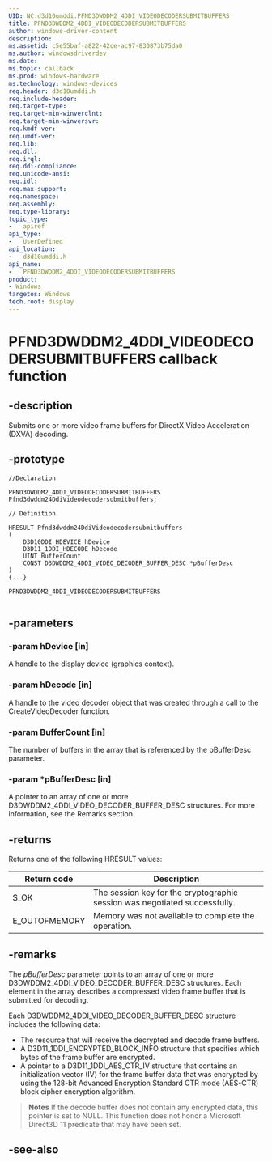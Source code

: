 ```yaml
---
UID: NC:d3d10umddi.PFND3DWDDM2_4DDI_VIDEODECODERSUBMITBUFFERS
title: PFND3DWDDM2_4DDI_VIDEODECODERSUBMITBUFFERS
author: windows-driver-content
description:
ms.assetid: c5e55baf-a822-42ce-ac97-830873b75da0
ms.author: windowsdriverdev
ms.date:
ms.topic: callback
ms.prod: windows-hardware
ms.technology: windows-devices
req.header: d3d10umddi.h
req.include-header:
req.target-type:
req.target-min-winverclnt:
req.target-min-winversvr:
req.kmdf-ver:
req.umdf-ver:
req.lib:
req.dll:
req.irql:
req.ddi-compliance:
req.unicode-ansi:
req.idl:
req.max-support:
req.namespace:
req.assembly:
req.type-library:
topic_type:
-	apiref
api_type:
-	UserDefined
api_location:
-	d3d10umddi.h
api_name:
-	PFND3DWDDM2_4DDI_VIDEODECODERSUBMITBUFFERS
product: 
- Windows
targetos: Windows
tech.root: display
---
```


# PFND3DWDDM2_4DDI_VIDEODECODERSUBMITBUFFERS callback function

## -description

Submits one or more video frame buffers for DirectX Video Acceleration (DXVA) decoding.

## -prototype

```
//Declaration

PFND3DWDDM2_4DDI_VIDEODECODERSUBMITBUFFERS Pfnd3dwddm24DdiVideodecodersubmitbuffers;

// Definition

HRESULT Pfnd3dwddm24DdiVideodecodersubmitbuffers
(
	D3D10DDI_HDEVICE hDevice
	D3D11_1DDI_HDECODE hDecode
	UINT BufferCount
	CONST D3DWDDM2_4DDI_VIDEO_DECODER_BUFFER_DESC *pBufferDesc
)
{...}

PFND3DWDDM2_4DDI_VIDEODECODERSUBMITBUFFERS


```

## -parameters

### -param hDevice [in]

A handle to the display device (graphics context).

### -param hDecode [in]

A handle to the video decoder object that was created through a call to the CreateVideoDecoder function.

### -param BufferCount [in]

The number of buffers in the array that is referenced by the pBufferDesc parameter.

### -param *pBufferDesc [in]

A pointer to an array of one or more D3DWDDM2_4DDI_VIDEO_DECODER_BUFFER_DESC structures. For more information, see the Remarks section.



## -returns

Returns one of the following HRESULT values:

| Return code | Description |
|---|---|
|S_OK|The session key for the cryptographic session was negotiated successfully.|
|E_OUTOFMEMORY|Memory was not available to complete the operation.|

## -remarks

The *pBufferDesc* parameter points to an array of one or more D3DWDDM2_4DDI_VIDEO_DECODER_BUFFER_DESC structures. Each element in the array describes a compressed video frame buffer that is submitted for decoding.

Each D3DWDDM2_4DDI_VIDEO_DECODER_BUFFER_DESC structure includes the following data:

* The resource that will receive the decrypted and decode frame buffers.
* A D3D11_1DDI_ENCRYPTED_BLOCK_INFO structure that specifies which bytes of the frame buffer are encrypted.
* A pointer to a D3D11_1DDI_AES_CTR_IV structure that contains an initialization vector (IV) for the frame buffer data that was encrypted by using the 128-bit Advanced Encryption Standard CTR mode (AES-CTR) block cipher encryption algorithm.

>**Notes**  If the decode buffer does not contain any encrypted data, this pointer is set to NULL. This function does not honor a Microsoft Direct3D 11 predicate that may have been set.



## -see-also